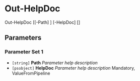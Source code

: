# Out-HelpDoc


Out-HelpDoc [[-Path] <string>] [-HelpDoc] <psobject> [<CommonParameters>]


## Parameters

### Parameter Set 1

- `[string]` **Path** _Parameter help description_ 
- `[psobject]` **HelpDoc** _Parameter help description_ Mandatory, ValueFromPipeline
